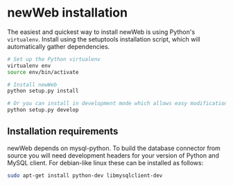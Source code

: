 newWeb installation
===================

The easiest and quickest way to install newWeb is using Python's `virtualenv`. Install using the setuptools installation script, which will automatically gather dependencies.

```bash
# Set up the Python virtualenv
virtualenv env
source env/bin/activate

# Install newWeb
python setup.py install

# Or you can install in development mode which allows easy modification of the source:
python setup.py develop
```

Installation requirements
-------------------------

newWeb depends on mysql-python. To build the database connector from source you will need development headers for your version of Python and MySQL client. For debian-like linux these can be installed as follows:

```bash
sudo apt-get install python-dev libmysqlclient-dev
```